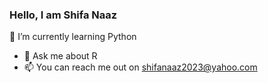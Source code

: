 ### Hello, I am Shifa Naaz
🌱 I’m currently learning Python 
- 💬 Ask me about R
- 📫 You can reach me out on shifanaaz2023@yahoo.com
